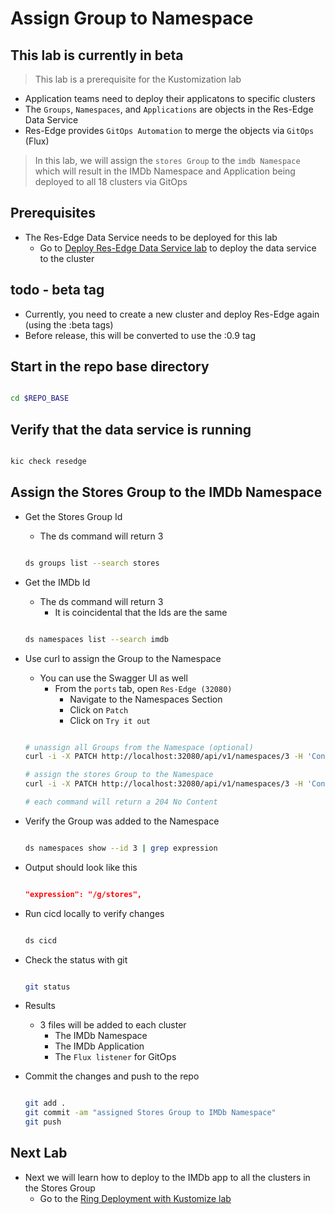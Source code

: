 # Assign Group to Namespace

## This lab is currently in beta

> This lab is a prerequisite for the Kustomization lab

- Application teams need to deploy their applicatons to specific clusters
- The `Groups`, `Namespaces`, and `Applications` are objects in the Res-Edge Data Service
- Res-Edge provides `GitOps Automation` to merge the objects via `GitOps` (Flux)

> In this lab, we will assign the `stores Group` to the `imdb Namespace` which will result in the IMDb Namespace and Application being deployed to all 18 clusters via GitOps

## Prerequisites

- The Res-Edge Data Service needs to be deployed for this lab
  - Go to [Deploy Res-Edge Data Service lab](../deploy-res-edge/README.md#inner-loop-with-res-edge) to deploy the data service to the cluster

## todo - beta tag

- Currently, you need to create a new cluster and deploy Res-Edge again (using the :beta tags)
- Before release, this will be converted to use the :0.9 tag

## Start in the repo base directory

  ```bash

  cd $REPO_BASE

  ```

## Verify that the data service is running

  ```bash

  kic check resedge

  ```

## Assign the Stores Group to the IMDb Namespace

- Get the Stores Group Id
  - The ds command will return 3

  ```bash

  ds groups list --search stores

  ```

- Get the IMDb Id
  - The ds command will return 3
    - It is coincidental that the Ids are the same

  ```bash

  ds namespaces list --search imdb

  ```

- Use curl to assign the Group to the Namespace
  - You can use the Swagger UI as well
    - From the `ports` tab, open `Res-Edge (32080)`
      - Navigate to the Namespaces Section
      - Click on `Patch`
      - Click on `Try it out`

  ```bash

  # unassign all Groups from the Namespace (optional)
  curl -i -X PATCH http://localhost:32080/api/v1/namespaces/3 -H 'Content-Type: application/json' -d '{ "expression": null }'

  # assign the stores Group to the Namespace
  curl -i -X PATCH http://localhost:32080/api/v1/namespaces/3 -H 'Content-Type: application/json' -d '{ "expression": "/g/stores" }'

  # each command will return a 204 No Content

  ```

- Verify the Group was added to the Namespace

  ```bash

  ds namespaces show --id 3 | grep expression

  ```

- Output should look like this

  ```json

  "expression": "/g/stores",

  ```

- Run cicd locally to verify changes

  ```bash

  ds cicd

  ```

- Check the status with git

  ```bash

  git status

  ```

- Results
  - 3 files will be added to each cluster
    - The IMDb Namespace
    - The IMDb Application
    - The `Flux listener` for GitOps

- Commit the changes and push to the repo

  ```bash

  git add .
  git commit -am "assigned Stores Group to IMDb Namespace"
  git push

  ```

## Next Lab

- Next we will learn how to deploy to the IMDb app to all the clusters in the Stores Group
  - Go to the [Ring Deployment with Kustomize lab](../labs/ring-deployment-with-kustomize.md)
